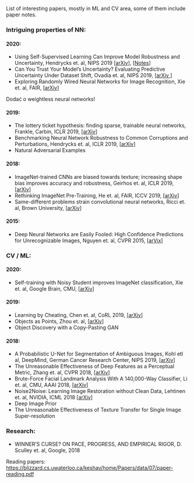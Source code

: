 List of interesting papers, mostly in ML and CV area, some of them include paper notes.

### Intriguing properties of NN:
#### 2020:
- Using Self-Supervised Learning Can Improve Model Robustness and Uncertainty, Hendrycks et. al, NIPS 2019 [[arXiv](https://arxiv.org/pdf/1906.12340.pdf)], [[Notes](https://github.com/cygerts/paper_notes/blob/master/papers/2019/Using_Self-Supervised_Learning_Can_Improve_Model.md)]
- Can You Trust Your Model’s Uncertainty? Evaluating Predictive Uncertainty Under Dataset Shift, Ovadia et. al, NIPS 2019, [[arXiv ](https://arxiv.org/pdf/1906.02530.pdf)]
- Exploring Randomly Wired Neural Networks for Image Recognition, Xie et. al, FAIR, [[arXiv](https://arxiv.org/pdf/1904.01569.pdf)]

Dodać o weightless neural networks!

#### 2019:
- The lottery ticket hypothesis: finding sparse, trainable neural networks, Frankle, Carbin, ICLR 2019, [[arXiv](https://arxiv.org/pdf/1803.03635.pdf)]
- Benchmarking Neural Network Robustness to Common Corruptions and Perturbations, Hendrycks et. al, ICLR 2019, [[arXiv](https://arxiv.org/pdf/1903.12261.pdf)]
- Natural Adversarial Examples

#### 2018:
- ImageNet-trained CNNs are biased towards texture; increasing shape bias improves accuracy and robustness, Geirhos et. al, ICLR 2019, [[arXiv](https://arxiv.org/pdf/1811.12231.pdf)]
- Rethinking ImageNet Pre-Training, He et. al, FAIR, ICCV 2019, [[arXiv](http://openaccess.thecvf.com/content_ICCV_2019/papers/He_Rethinking_ImageNet_Pre-Training_ICCV_2019_paper.pdf)]
- Same-different problems strain convolutional neural networks, Ricci et. al, Brown University, [[arXiv](https://arxiv.org/pdf/1802.03390.pdf)]

#### 2015:
- Deep Neural Networks are Easily Fooled: High Confidence Predictions for Unrecognizable Images, Nguyen et. al, CVPR 2015, [[arVix](https://www.cv-foundation.org/openaccess/content_cvpr_2015/papers/Nguyen_Deep_Neural_Networks_2015_CVPR_paper.pdf)]

### CV / ML:

#### 2020:
- Self-training with Noisy Student improves ImageNet classification, Xie et. al, Google Brain, CMU, [[arXiv](https://arxiv.org/pdf/1911.04252.pdf)]

#### 2019:
- Learning by Cheating, Chen et. al, CoRL 2019, [[arXiv](https://arxiv.org/pdf/1912.12294.pdf)]
- Objects as Points, Zhou et. al, [[arXiv](https://arxiv.org/pdf/1904.07850.pdf)]
- Object Discovery with a Copy-Pasting GAN

#### 2018:
- A Probabilistic U-Net for Segmentation of Ambiguous Images, Kohl etl al, DeepMind, German Cancer Research Center, NIPS 2019, [[arXiv](https://arxiv.org/pdf/1806.05034.pdf)]
- The Unreasonable Effectiveness of Deep Features as a Perceptual Metric, Zhang et. al, CVPR 2018, [[arXiv](https://arxiv.org/pdf/1801.03924.pdf)]
- Brute-Force Facial Landmark Analysis With A 140,000-Way Classifier, Li et. al, CMU, AAAI 2018, [[arXiv](https://arxiv.org/pdf/1802.01777.pdf)]
- Noise2Noise: Learning Image Restoration without Clean Data, Lehtinen et. al, NVIDIA, ICML 2018 [[arXiv](https://arxiv.org/pdf/1803.04189.pdf)]
- Deep Image Prior
- The Unreasonable Effectiveness of Texture Transfer for Single Image Super-resolution

### Research:

- WINNER’S CURSE? ON PACE, PROGRESS, AND EMPIRICAL RIGOR, D. Sculley et. al, Google, 2018

Reading papers: https://blizzard.cs.uwaterloo.ca/keshav/home/Papers/data/07/paper-reading.pdf

